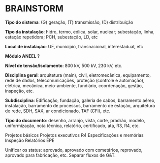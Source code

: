 # BRAINSTORM

**Tipo do sistema**: (G) geração, (T) transmissão, (D) distribuição

**Tipo da instalação**: hidro, termo, eólica, solar, nuclear; subestação, linha, estação repetidora; PCH, subestação, LD, etc

**Local de instalação**: UF, município, transnacional, interestadual, etc

**Módulo ANEEL ?**

**Nível de tensão/isolamento**: 800 kV, 500 kV, 230 kV, etc.

**Disciplina geral**: arquitetura (main), civil, eletromecânica, equipamento, rede de dados, telecomunicações, proteção (controle e automação), elétrica, mecânica, meio-ambiente, fundiário, coordenação, gestão, inspeção, etc.

**Subdisciplina**: Edificação, fundação, galeria de cabos, barramento aéreo, instalação, barramento de processos, barramento de estação, arquitetura de rede, SDH, SAX, ar condicionado, TAF (CFI), etc.

**Tipo do documento**: desenho, arranjo, vista, corte, pradrão, modelo, uniformização, nota técnica, relatório, certificado, ata, R3, R4, etc.


Projetos básicos
Projetos executivos
R4
Especificações e memórias
Inspeção
Relatórios EPE

Unificar os status: aprovado, aprovado com cometários, reprovado, aprovado para fabricação, etc.
Separar fluxos de G&T.